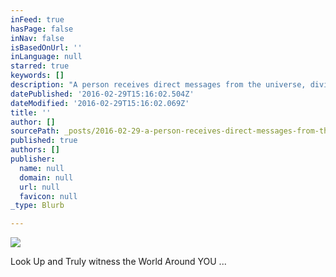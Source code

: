 ```yaml
---
inFeed: true
hasPage: false
inNav: false
isBasedOnUrl: ''
inLanguage: null
starred: true
keywords: []
description: "A person receives direct messages from the universe, divine signs is what is needed to avert a self-destructive nature.\t\t\t\t\t\t\t\t"
datePublished: '2016-02-29T15:16:02.504Z'
dateModified: '2016-02-29T15:16:02.069Z'
title: ''
author: []
sourcePath: _posts/2016-02-29-a-person-receives-direct-messages-from-the-universe-divine.md
published: true
authors: []
publisher:
  name: null
  domain: null
  url: null
  favicon: null
_type: Blurb

---
```

![](https://s3-us-west-2.amazonaws.com/the-grid-img/p/e2218fd08f606534e6c51addd74e2de2f8a3b21c.jpg)

Look Up and Truly witness the World Around YOU ...
